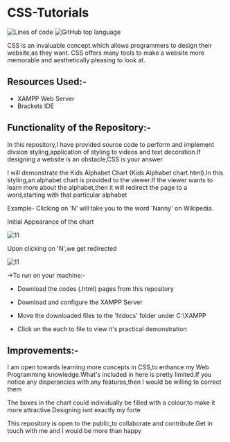 # CSS-Tutorials
![Lines of code](https://img.shields.io/tokei/lines/github/NoelV11/CSS-Tutorials)
![GitHub top language](https://img.shields.io/github/languages/top/NoelV11/CSS-Tutorials)

CSS is an invaluable concept.which allows programmers to design their website,as they want. CSS offers many tools to make a website more memorable and aesthetically pleasing to look at.

## Resources Used:-

- XAMPP Web Server
- Brackets IDE

## Functionality of the Repository:-

In this repository,I have provided source code to perform and implement divsion styling,application of styling to videos and text decoration.If designing a website is an obstacle,CSS is your answer

I will demonstrate the Kids Alphabet Chart (Kids Alphabet chart.html).In this styling,an alphabet chart is provided to the viewer.If the viewer wants to learn more about the alphabet,then it will redirect the page to a word,starting with that particular alphabet

Example- Clicking on 'N' will take you to the word 'Nanny' on Wikipedia.

Initial Appearance of the chart

![11](https://user-images.githubusercontent.com/77625109/122008164-52284b80-cdd6-11eb-97e6-3b2e19f215d9.PNG)

Upon clicking on 'N',we get redirected

![11](https://user-images.githubusercontent.com/77625109/122008442-adf2d480-cdd6-11eb-8aad-2ab461888f4d.PNG)

->To run on your machine:-

- Download the codes (.html) pages from this repository

- Download and configure the XAMPP Server

- Move the downloaded files to the 'htdocs' folder under C:\XAMPP

- Click on the each to file to view it's practical demonstration


## Improvements:-

I am open towards learning more concepts in CSS,to enhance my Web Programming knowledge.What's included in here is pretty limited.If you notice any disperancies with any features,then I would be willing to correct them

The boxes in the chart could individually be filled with a colour,to make it more attractive.Designing isnt exactly my forte

This repository is open to the public,to collaborate and contribute.Get in touch with me and I would be more than happy 






